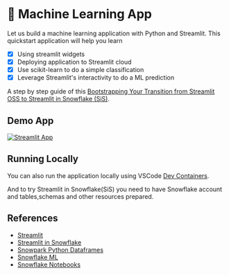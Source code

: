 # 🤖 Machine Learning App

Let us build a machine learning application with Python and Streamlit. This quickstart application will help you learn 

- [x] Using streamlit widgets
- [x] Deploying application to Streamlit cloud
- [x] Use scikit-learn to do a simple classification
- [x] Leverage Streamlit's interactivity to do a ML prediction

A step by step guide of this [Bootstrapping Your Transition from Streamlit OSS to Streamlit in Snowflake
    (SiS)](https://snowflake-labs.github.io/streamlit-oss-to-sis-bootstrap/).

## Demo App

[![Streamlit App](https://static.streamlit.io/badges/streamlit_badge_black_white.svg)](https://oss-to-sis-bootstrap.streamlit.app/)

## Running Locally

You can also run the application locally using VSCode [Dev Containers](https://code.visualstudio.com/docs/devcontainers/create-dev-container). 

And to try Streamlit in Snowflake(SiS) you need to have Snowflake account and tables,schemas and other resources prepared.

## References

- [Streamlit](https://streamlit.io)
- [Streamlit in Snowflake](https://docs.snowflake.com/en/developer-guide/streamlit/about-streamlit)
- [Snowpark Python Dataframes](https://docs.snowflake.com/en/developer-guide/snowpark/python/working-with-dataframes)
- [Snowflake ML](https://docs.snowflake.com/en/developer-guide/snowflake-ml/snowpark-ml)
- [Snowflake Notebooks](https://docs.snowflake.com/en/user-guide/ui-snowsight/notebooks)
